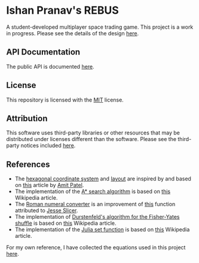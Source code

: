 <!-- Copyright (c) 2021-2022 Ishan Pranav. All rights reserved. -->
<!-- Licensed under the MIT License. -->

# Ishan Pranav\'s REBUS
A student-developed multiplayer space trading game. This project is a work in progress. Please see the details of the design [here](Design.md).
## API Documentation
The public API is documented [here](https://ishanpranav.github.io/rebus/pages/Rebus.html).
## License
This repository is licensed with the [MIT](LICENSE.txt) license.
## Attribution
This software uses third-party libraries or other resources that may be
distributed under licenses different than the software. Please see the third-party notices included [here](THIRD-PARTY-NOTICES.txt).
## References
- The [hexagonal coordinate system](src/Rebus/HexPoint.cs) and [layout](src/Rebus.Client/Layout.cs) are inspired by and based on [this](https://www.redblobgames.com/grids/hexagons/) article by [Amit Patel](http://www-cs-students.stanford.edu/~amitp/).
- The implementation of the [A* search algorithm](src/Rebus.Server/AStarSearch.cs) is based on [this](https://en.wikipedia.org/wiki/A*_search_algorithm) Wikipedia article.
- The [Roman numeral converter](src/Rebus.Server/NumeralSystems/RomanNumeralSystem.cs) is an improvement of [this](https://github.com/Humanizr/Humanizer/blob/main/src/Humanizer/RomanNumeralExtensions.cs) function attributed to [Jesse Slicer](https://github.com/jslicer).
- The implementation of [Durstenfeld\'s algorithm for the Fisher-Yates shuffle](src/Rebus.Server/FisherYatesShuffle.cs) is based on [this](https://en.wikipedia.org/wiki/Fisher%E2%80%93Yates_shuffle) Wikipedia article.
- The implementation of the [Julia set function](src/Rebus.Server/JuliaSet.cs) is based on [this](https://en.wikipedia.org/wiki/Julia_set) Wikipedia article.

For my own reference, I have collected the equations used in this project [here](Equations.md).
